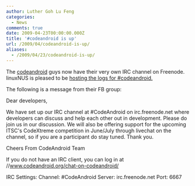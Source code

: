 ```yaml
---
author: Luther Goh Lu Feng
categories:
  - News
comments: true
date: 2009-04-23T00:00:00.000Z
title: '#codeandroid is up'
url: /2009/04/codeandroid-is-up/
aliases:
  - /2009/04/23/codeandroid-is-up/
---
```


The <a href="//www.codeandroid.org/">codeandroid</a> guys now have their very own IRC channel on Freenode. linuxNUS is pleased to be <a href="//opensource.nus.edu.sg/ca_irc/logs/">hosting the logs for #codeandroid.</a>

The following is a message from their FB group:

Dear developers,

We have set up our IRC channel at #CodeAndroid on irc.freenode.net where developers can discuss and help each other out in development. Please do join us in our discussion. We will also be offering support for the upcoming ITSC's CodeXtreme competition in June/July through livechat on the channel, so if you are a participant do stay tuned. Thank you.

Cheers
From CodeAndroid Team

If you do not have an IRC client, you can log in at //www.codeandroid.org/chat-on-codeandroid/

IRC Settings:
Channel: #CodeAndroid
Server: irc.freenode.net
Port: 6667
